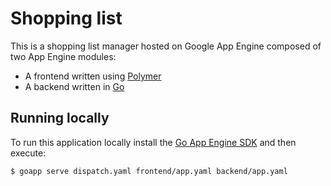 Shopping list
===========

This is a shopping list manager hosted on Google App Engine composed of two App Engine modules:
 - A frontend written using [Polymer][1]
 - A backend written in [Go][2] 

## Running locally

To run this application locally install the [Go App Engine SDK][3] and then execute:

```
$ goapp serve dispatch.yaml frontend/app.yaml backend/app.yaml
```
[1]: https://www.polymer-project.org
[2]: https://golang.org
[3]: https://cloud.google.com/appengine/downloads
